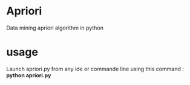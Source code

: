 # Apriori
Data mining apriori algorithm in python

# usage 
Launch apriori.py from any ide or commande line using this command : __python apriori.py__ 
